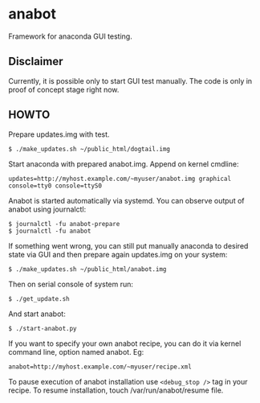 anabot
======
Framework for anaconda GUI testing.

Disclaimer
----------
Currently, it is possible only to start GUI test manually.
The code is only in proof of concept stage right now.

HOWTO
-----

Prepare updates.img with test.

    $ ./make_updates.sh ~/public_html/dogtail.img

Start anaconda with prepared anabot.img. Append on kernel cmdline:

    updates=http://myhost.example.com/~myuser/anabot.img graphical console=tty0 console=ttyS0

Anabot is started automatically via systemd. You can observe output of anabot using journalctl:

    $ journalctl -fu anabot-prepare
    $ journalctl -fu anabot

If something went wrong, you can still put manually anaconda to desired state via GUI and then prepare again updates.img on your system:

    $ ./make_updates.sh ~/public_html/anabot.img

Then on serial console of system run:

    $ ./get_update.sh

And start anabot:

    $ ./start-anabot.py

If you want to specify your own anabot recipe, you can do it via kernel command line, option named anabot. Eg:

    anabot=http://myhost.example.com/~myuser/recipe.xml

To pause execution of anabot installation use `<debug_stop />` tag in your recipe. To resume installation, touch /var/run/anabot/resume file.
